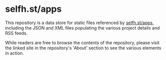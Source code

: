 # selfh.st/apps

This repository is a data store for static files referenced by [selfh.st/apps](https://selfh.st/apps), including the JSON and XML files populating the various project details and RSS feeds.

While readers are free to browse the contents of the repository, please visit the linked site in the repository's 'About' section to see the various elements in action.